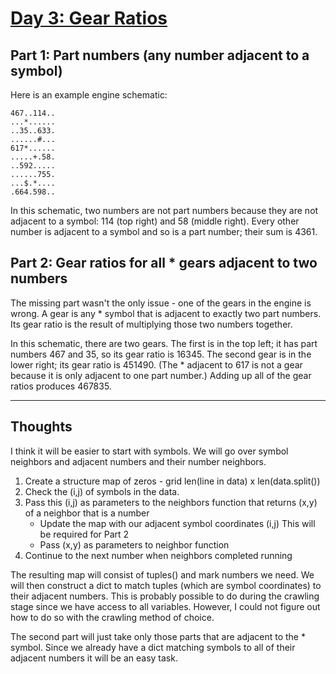 # [Day 3: Gear Ratios](https://adventofcode.com/2023/day/3)

## Part 1: Part numbers (any number adjacent to a symbol)
Here is an example engine schematic:

```
467..114..
...*......
..35..633.
......#...
617*......
.....+.58.
..592.....
......755.
...$.*....
.664.598..
```

In this schematic, two numbers are not part numbers because they are not adjacent to a symbol: 114 (top right) and 58 (middle right). Every other number is adjacent to a symbol and so is a part number; their sum is 4361.

## Part 2: Gear ratios for all * gears adjacent to two numbers
The missing part wasn't the only issue - one of the gears in the engine is wrong. A gear is any * symbol that is adjacent to exactly two part numbers. Its gear ratio is the result of multiplying those two numbers together.

In this schematic, there are two gears. The first is in the top left; it has part numbers 467 and 35, so its gear ratio is 16345. The second gear is in the lower right; its gear ratio is 451490. (The * adjacent to 617 is not a gear because it is only adjacent to one part number.) Adding up all of the gear ratios produces 467835.

---

## Thoughts
I think it will be easier to start with symbols. We will go over symbol neighbors and adjacent numbers and their number neighbors.

1. Create a structure map of zeros - grid len(line in data) x len(data.split())
2. Check the (i,j) of symbols in the data.
3. Pass this (i,j) as parameters to the neighbors function that returns (x,y) of a neighbor that is a number
    - Update the map with our adjacent symbol coordinates (i,j) This will be required for Part 2
    - Pass (x,y) as parameters to neighbor function
4. Continue to the next number when neighbors completed running

The resulting map will consist of tuples() and mark numbers we need.
We will then construct a dict to match tuples (which are symbol coordinates) to their adjacent numbers. 
This is probably possible to do during the crawling stage since we have access to all variables. However, I could not figure out how to do so with the crawling method of choice. 

The second part will just take only those parts that are adjacent to the * symbol. Since we already have a dict matching symbols to all of their adjacent numbers it will be an easy task.
